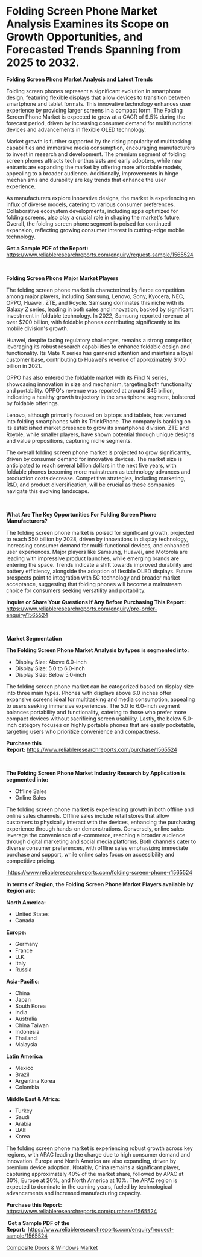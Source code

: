 <p><h1>Folding Screen Phone Market Analysis Examines its Scope on Growth Opportunities, and Forecasted Trends Spanning from 2025 to 2032.</h1></p><p><strong>Folding Screen Phone Market Analysis and Latest Trends</strong></p>
<p><p>Folding screen phones represent a significant evolution in smartphone design, featuring flexible displays that allow devices to transition between smartphone and tablet formats. This innovative technology enhances user experience by providing larger screens in a compact form. The Folding Screen Phone Market is expected to grow at a CAGR of 9.5% during the forecast period, driven by increasing consumer demand for multifunctional devices and advancements in flexible OLED technology.</p><p>Market growth is further supported by the rising popularity of multitasking capabilities and immersive media consumption, encouraging manufacturers to invest in research and development. The premium segment of folding screen phones attracts tech enthusiasts and early adopters, while new entrants are expanding the market by offering more affordable models, appealing to a broader audience. Additionally, improvements in hinge mechanisms and durability are key trends that enhance the user experience.</p><p>As manufacturers explore innovative designs, the market is experiencing an influx of diverse models, catering to various consumer preferences. Collaborative ecosystem developments, including apps optimized for folding screens, also play a crucial role in shaping the market's future. Overall, the folding screen phone segment is poised for continued expansion, reflecting growing consumer interest in cutting-edge mobile technology.</p></p>
<p><strong>Get a Sample PDF of the Report:&nbsp;</strong> <a href="https://www.reliableresearchreports.com/enquiry/request-sample/1565524?utm_campaign=2205&utm_medium=2&utm_source=Github&utm_content=ia&utm_term=05022025&utm_id=folding-screen-phone">https://www.reliableresearchreports.com/enquiry/request-sample/1565524</a></p>
<p>&nbsp;</p>
<p><strong>Folding Screen Phone Major Market Players</strong></p>
<p><p>The folding screen phone market is characterized by fierce competition among major players, including Samsung, Lenovo, Sony, Kyocera, NEC, OPPO, Huawei, ZTE, and Royole. Samsung dominates this niche with its Galaxy Z series, leading in both sales and innovation, backed by significant investment in foldable technology. In 2022, Samsung reported revenue of over $200 billion, with foldable phones contributing significantly to its mobile division's growth.</p><p>Huawei, despite facing regulatory challenges, remains a strong competitor, leveraging its robust research capabilities to enhance foldable design and functionality. Its Mate X series has garnered attention and maintains a loyal customer base, contributing to Huawei's revenue of approximately $100 billion in 2021.</p><p>OPPO has also entered the foldable market with its Find N series, showcasing innovation in size and mechanism, targeting both functionality and portability. OPPO's revenue was reported at around $45 billion, indicating a healthy growth trajectory in the smartphone segment, bolstered by foldable offerings.</p><p>Lenovo, although primarily focused on laptops and tablets, has ventured into folding smartphones with its ThinkPhone. The company is banking on its established market presence to grow its smartphone division. ZTE and Royole, while smaller players, have shown potential through unique designs and value propositions, capturing niche segments.</p><p>The overall folding screen phone market is projected to grow significantly, driven by consumer demand for innovative devices. The market size is anticipated to reach several billion dollars in the next five years, with foldable phones becoming more mainstream as technology advances and production costs decrease. Competitive strategies, including marketing, R&D, and product diversification, will be crucial as these companies navigate this evolving landscape.</p></p>
<p>&nbsp;</p>
<p><strong>What Are The Key Opportunities For Folding Screen Phone Manufacturers?</strong></p>
<p><p>The folding screen phone market is poised for significant growth, projected to reach $50 billion by 2028, driven by innovations in display technology, increasing consumer demand for multi-functional devices, and enhanced user experiences. Major players like Samsung, Huawei, and Motorola are leading with impressive product launches, while emerging brands are entering the space. Trends indicate a shift towards improved durability and battery efficiency, alongside the adoption of flexible OLED displays. Future prospects point to integration with 5G technology and broader market acceptance, suggesting that folding phones will become a mainstream choice for consumers seeking versatility and portability.</p></p>
<p><strong>Inquire or Share Your Questions If Any Before Purchasing This Report:</strong> <a href="https://www.reliableresearchreports.com/enquiry/pre-order-enquiry/1565524?utm_campaign=2205&utm_medium=2&utm_source=Github&utm_content=ia&utm_term=05022025&utm_id=folding-screen-phone">https://www.reliableresearchreports.com/enquiry/pre-order-enquiry/1565524</a></p>
<p>&nbsp;</p>
<p><strong>Market Segmentation</strong></p>
<p><strong>The Folding Screen Phone Market Analysis by types is segmented into:</strong></p>
<p><ul><li>Display Size: Above 6.0-inch</li><li>Display Size: 5.0 to 6.0-inch</li><li>Display Size: Below 5.0-inch</li></ul></p>
<p><p>The folding screen phone market can be categorized based on display size into three main types. Phones with displays above 6.0 inches offer expansive screens ideal for multitasking and media consumption, appealing to users seeking immersive experiences. The 5.0 to 6.0-inch segment balances portability and functionality, catering to those who prefer more compact devices without sacrificing screen usability. Lastly, the below 5.0-inch category focuses on highly portable phones that are easily pocketable, targeting users who prioritize convenience and compactness.</p></p>
<p><strong>Purchase this Report:&nbsp;</strong><a href="https://www.reliableresearchreports.com/purchase/1565524?utm_campaign=2205&utm_medium=2&utm_source=Github&utm_content=ia&utm_term=05022025&utm_id=folding-screen-phone">https://www.reliableresearchreports.com/purchase/1565524</a></p>
<p>&nbsp;</p>
<p><strong>The Folding Screen Phone Market Industry Research by Application is segmented into:</strong></p>
<p><ul><li>Offline Sales</li><li>Online Sales</li></ul></p>
<p><p>The folding screen phone market is experiencing growth in both offline and online sales channels. Offline sales include retail stores that allow customers to physically interact with the devices, enhancing the purchasing experience through hands-on demonstrations. Conversely, online sales leverage the convenience of e-commerce, reaching a broader audience through digital marketing and social media platforms. Both channels cater to diverse consumer preferences, with offline sales emphasizing immediate purchase and support, while online sales focus on accessibility and competitive pricing.</p></p>
<p><a href="https://www.reliableresearchreports.com/folding-screen-phone-r1565524?utm_campaign=2205&utm_medium=2&utm_source=Github&utm_content=ia&utm_term=05022025&utm_id=folding-screen-phone">&nbsp;https://www.reliableresearchreports.com/folding-screen-phone-r1565524</a></p>
<p><strong>In terms of Region, the Folding Screen Phone Market Players available by Region are:</strong></p>
<p>
    <p> <strong> North America: </strong>
        <ul>
            <li>United States</li>
            <li>Canada</li>
        </ul>
        </p> 
    <p> <strong> Europe: </strong>
        <ul>
            <li>Germany</li>
            <li>France</li>
            <li>U.K.</li>
            <li>Italy</li>
            <li>Russia</li>
        </ul>
        </p> 
    <p> <strong> Asia-Pacific: </strong>
        <ul>
            <li>China</li>
            <li>Japan</li>
            <li>South Korea</li>
            <li>India</li>
            <li>Australia</li>
            <li>China Taiwan</li>
            <li>Indonesia</li>
            <li>Thailand</li>
            <li>Malaysia</li>
        </ul>
        </p> 
    <p> <strong> Latin America: </strong>
        <ul>
            <li>Mexico</li>
            <li>Brazil</li>
            <li>Argentina Korea</li>
            <li>Colombia</li>
        </ul>
        </p> 
    <p> <strong> Middle East & Africa: </strong>
        <ul>
            <li>Turkey</li>
            <li>Saudi</li>
            <li>Arabia</li>
            <li>UAE</li>
            <li>Korea</li>
        </ul>
    </p>
    </p>
<p><p>The folding screen phone market is experiencing robust growth across key regions, with APAC leading the charge due to high consumer demand and innovation. Europe and North America are also expanding, driven by premium device adoption. Notably, China remains a significant player, capturing approximately 40% of the market share, followed by APAC at 30%, Europe at 20%, and North America at 10%. The APAC region is expected to dominate in the coming years, fueled by technological advancements and increased manufacturing capacity.</p></p>
<p><strong>Purchase this Report: </strong><a href="https://www.reliableresearchreports.com/purchase/1565524?utm_campaign=2205&utm_medium=2&utm_source=Github&utm_content=ia&utm_term=05022025&utm_id=folding-screen-phone">https://www.reliableresearchreports.com/purchase/1565524</a></p>
<p>&nbsp;<strong>Get a Sample PDF of the Report:&nbsp;&nbsp;</strong><a href="https://www.reliableresearchreports.com/enquiry/request-sample/1565524?utm_campaign=2205&utm_medium=2&utm_source=Github&utm_content=ia&utm_term=05022025&utm_id=folding-screen-phone">https://www.reliableresearchreports.com/enquiry/request-sample/1565524</a></p>
<p><strong></strong></p>
<p><p><a href="https://github.com/SanjidaKhan901/Market-Research-Report-List-1/blob/main/composite-doors-windows-market.md?utm_campaign=2205&utm_medium=2&utm_source=Github&utm_content=ia&utm_term=05022025&utm_id=folding-screen-phone">Composite Doors & Windows Market</a></p></p>